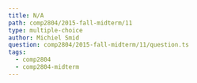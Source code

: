 ```yaml
---
title: N/A
path: comp2804/2015-fall-midterm/11
type: multiple-choice
author: Michiel Smid
question: comp2804/2015-fall-midterm/11/question.ts
tags:
  - comp2804
  - comp2804-midterm
---
```

